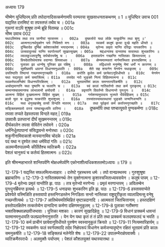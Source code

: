 अध्यायः 179

भीष्मेण युधिष्ठिरम् प्रति तपोदानादिसत्कर्मणामपि परम्परया सुखसाधनताकथनम् ॥ 1 ॥
युधिष्ठिर उवाच 	001  
यद्यस्ति दत्तमिष्टं वा तपस्तप्तं तथैव च ।	001a  
गुरूणां वाऽपि शुश्रूषा तन्मे ब्रूहि पितामह ॥	001c  
भीष्म उवाच 	002  
`यथाऽस्मिंश्च तथा तत्र जानीयां नृपसत्तम ।	002a  
दुष्कर्तारो यथा लोके यत्कुर्वन्ति तथा शृणु ॥'	002c  
आत्मनाऽनर्थयुक्तेन पापे निविशते मनः ।	003a  
स्वकर्म कलुषं कृत्वा दुःखे महति धीयते ॥	003c  
दुर्भिक्षादेव दुर्भिक्षं क्लेशात्क्लेशं भयाद्भयम् ।	004a  
मृतेभ्यः प्रमृता यान्ति दरिद्राः पापकारिणः ॥	004c  
उत्सवादुत्सवं यान्ति स्वर्गात्स्वर्गं सुखात्सुखम् ।	005a  
श्रद्दधानाश्च दान्ताश्च सत्वस्थाः शुभकारिणः ॥	005c  
व्यालकुञ्जरदुर्गेषु सर्पचोरभयेषु च ।	006a  
हस्तावापेन गच्छन्ति नास्तिकाः किमतःपरम् ॥	006c  
प्रियदेवातिथेयाश्च वदान्याः प्रियसाधवः ।	007a  
क्षेम्यमात्मवतां मार्गमास्थिता हस्तदक्षिणम् ॥	007c  
पुलाका इव धान्येषु पुत्तिका इव पक्षिषु ।	008a  
तद्विधास्ते मनुष्येषु येषां धर्मो न कारणम् ॥	008c  
सुशीघ्रमपि धावन्तं विधानमनुधावति ।	009a  
शेते सह शयानेन येनयेन यथाकृतम् ॥	009c  
उपतिष्ठति तिष्ठन्तं गच्छन्तमनुगच्छति ।	010a  
करोति कुर्वतः कर्म छायेवाऽनुविधीयते ॥	010c  
येनयेन यथा यद्यत्पुरा कर्म समार्जितम् ।	011a  
तत्तदेव नरो भुङ्क्ते नित्यं विहितमात्मना ॥	011c  
स्वकर्मफलनिक्षेपं विधानपरिरक्षितम् ।	012a  
भूतग्राममिमं कालः समन्तात्परिकर्षति ॥	012c  
अचोद्यमानानि यथा पुष्पाणि च फलानि च ।	013a  
स्वं कालं नातिवर्तन्ते तथा कर्म पुराकृतम् ॥	013c  
सम्मानश्चावमानश्च लाभालाभौ क्षयोदयौ ।	014a  
प्रवृत्तानि विवर्तन्ते विधानान्ते पुनःपुनः ॥	014c  
आत्मना विहितं दुःखमात्मना विहितं सुखम् ।	015a  
गर्भशय्यामुपादाय भुज्यते पौर्वदेहिकम् ॥	015c  
बालो युवा च वृद्धश्च यत्करोति शुभाशुभम् ।	016a  
तस्यांतस्यामवस्थायां भुङ्क्ते जन्मनिजन्मनि ॥	016c  
यथा धेनुसहस्रेषु वत्सो विन्दति मातरम् ।	017a  
तथा पूर्वकृतं कर्म कर्तारमनुगच्छति ॥	017c  
सङ्क्लिन्नमग्रतो वस्त्रं पश्चाच्छुध्यति वारिणा ।	018a  
`दुष्कर्मापि तथा पश्चात्पूयते पुण्यकर्मणा ॥	018c  
तपसा तप्यते देहस्तपसा विन्दते महत् |	019a  
उपवासैः प्रतप्तानां दीर्घं सुखमनन्तरम् ॥	019c  
दीर्घकालेन तपसा सेवितेन तपोवने ।	020a  
धर्मनिर्धूतपापानां संसिद्ध्यन्ते मनोरथाः ॥	020c  
शकुनीनामिवाकाशे मत्स्यानामिव चोदके ।	021a  
पदं यथा न दृश्येत तथा धर्मविदां गतिः ॥	021c  
अलमन्यैरुपालम्भैः कीर्तितैश्च व्यतिक्रमैः ।	022a  
पेशलं चानुरूपं च कर्तव्यं हितमात्मनः ॥ 	022c  

इति श्रीमन्महाभारते शान्तिपर्वणि मोक्षधर्मपर्वणि एकोनाशीत्यधिकशततमोऽध्यायः ॥ 179 ॥

12-179-1 यद्यस्ति सफलमित्यध्याहारः । दत्तेष्टे गृहस्थस्य धर्मः । तपो वानप्रस्थस्य । गुरुशुश्रूषा ब्रह्मचारिणः ॥ 12-179-3 नास्तिक्यमनर्थः तेन युक्तेनात्मना कुशास्त्रजिताध्यावसयेन । कलुषं पापम् ॥ 12-179-4 मृतेभ्यः प्रमृतं यान्तीति झ. पाठः । तत्र मृतेभ्यो मरणेभ्यः । प्रमृतं मरणान्तरम् । अविलम्बेन पुनःपुनर्म्रियन्त इत्यर्थः ॥ 12-179-5 धनाढ्याः शुभकारिण इति झ. पाठः ॥ 12-179-6 हस्ताववाप्येते प्रवेश्येते यस्मिन्निति हस्तावापो हस्तनिगडस्तेन निगडिताः सन्तो नास्तिका राष्ट्राद्दूरीकृता व्यालादिमत्सु वनेषु गच्छन्तीत्यर्थः ॥ 12-179-7 आतिथेयमतिथिहितं मृष्टान्नदानादि । आत्मवतां जितचित्तानाम् । हस्तदक्षिणं हस्तोपलक्षितेन तत्कर्तव्येन दानादिना कर्मणा दक्षिणमनुकूलम् ॥ 12-179-8 पुलाका गर्तोष्मणा भक्तसिक्थवन्नष्ठवीजभावाः । पुत्तिका मशकाः । कारणं सुखादिहेतुः ॥ 12-179-9 विधानं प्राक्कर्म धावन्तं यतमानमनुधावति फलप्रदानेनानुसरति । येन येन यथा कृतं तं तं प्रति तथा प्राक्कर्म फलदमफलदं च भवति ॥ 12-179-10 कर्म प्राचीनं छायेवानुविधीयते पुरुषेण स्वस्यानुकूलं क्रियते ॥ 12-179-11 नित्यमपरिहार्यम् ॥ 12-179-12 स्वकर्मणः फलं स्वर्गपश्वादि तदेव निक्षेपरूपं विधानेन कर्मजन्यादृष्टेन रक्षितं भूतग्रामं प्रति कालः समनुकर्षति ॥ 12-179-18 सङ्क्लिन्नं मलेनेति शेषः ॥ 12-179-22 उपालम्भैराक्षेपवाक्यैः । व्यतिक्रमैरपराधैः । अलमुक्तैः पर्याप्तम् । पेशलं कौशलयुक्तं यथास्यात्तथा ॥
